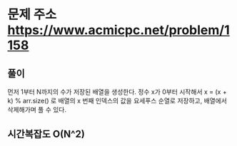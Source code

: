 # 문제 주소 https://www.acmicpc.net/problem/1158

## 풀이

먼저 1부터 N까지의 수가 저장된 배열을 생성한다.
정수 x가 0부터 시작해서
x = (x + k) % arr.size() 로 배열의 x 번째 인덱스의 값을 요세푸스 순열로 저장하고, 배열에서 삭제해가며 풀 수 있다.

## 시간복잡도 O(N^2)
